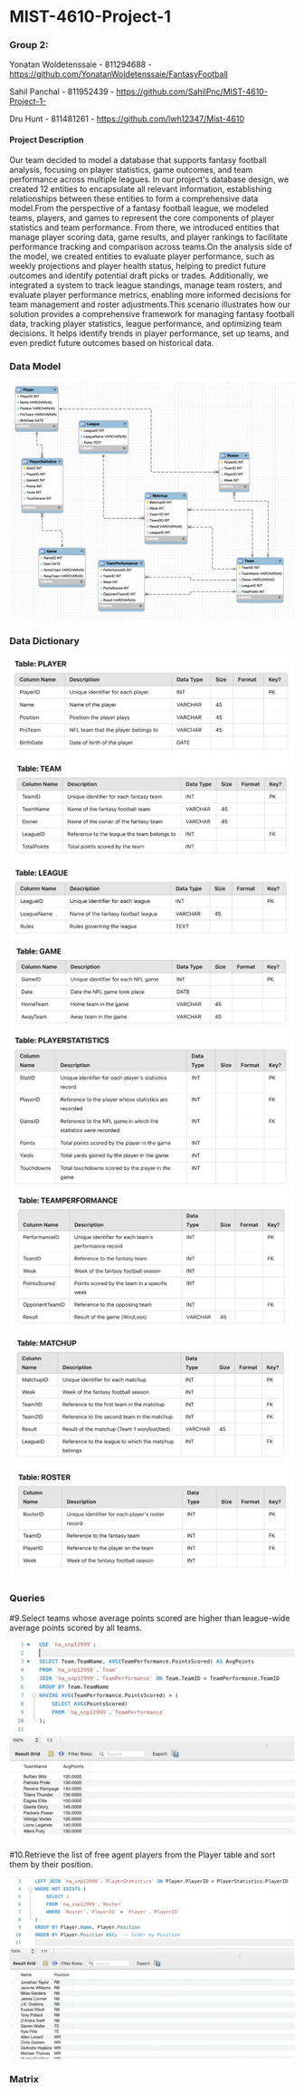 # MIST-4610-Project-1
### Group 2:
Yonatan Woldetenssaie - 811294688 - https://github.com/YonatanWoldetenssaie/FantasyFootball 

Sahil Panchal - 811952439 - https://github.com/SahilPnc/MIST-4610-Project-1-

Dru Hunt - 811481261 - https://github.com/lwh12347/Mist-4610

#### Project Description
Our team decided to model a database that supports fantasy football analysis, focusing on player statistics, game outcomes, and team performance across multiple leagues. In our project's database design, we created 12 entities to encapsulate all relevant information, establishing relationships between these entities to form a comprehensive data model.From the perspective of a fantasy football league, we modeled teams, players, and games to represent the core components of player statistics and team performance. From there, we introduced entities that manage player scoring data, game results, and player rankings to facilitate performance tracking and comparison across teams.On the analysis side of the model, we created entities to evaluate player performance, such as weekly projections and player health status, helping to predict future outcomes and identify potential draft picks or trades. Additionally, we integrated a system to track league standings, manage team rosters, and evaluate player performance metrics, enabling more informed decisions for team management and roster adjustments.This scenario illustrates how our solution provides a comprehensive framework for managing fantasy football data, tracking player statistics, league performance, and optimizing team decisions. It helps identify trends in player performance, set up teams, and even predict future outcomes based on historical data.
### Data Model 
![Data_Model](https://github.com/SahilPnc/MIST-4610-Project-1-/blob/main/Datamodel.png)
### Data Dictionary
![Dic 1](https://github.com/SahilPnc/MIST-4610-Project-1-/blob/main/Screenshot%202024-09-30%20at%201.02.33%20AM.png)
![Dic 2](https://github.com/SahilPnc/MIST-4610-Project-1-/blob/main/Screenshot%202024-09-30%20at%201.02.39%20AM.png)
![Dic 3](https://github.com/SahilPnc/MIST-4610-Project-1-/blob/main/Screenshot%202024-09-30%20at%201.02.43%20AM.png)
![Dic 4](https://github.com/SahilPnc/MIST-4610-Project-1-/blob/main/Screenshot%202024-09-30%20at%201.02.48%20AM.png)
![Dic 5](https://github.com/SahilPnc/MIST-4610-Project-1-/blob/main/Screenshot%202024-09-30%20at%201.02.58%20AM.png)
![Dic 6](https://github.com/SahilPnc/MIST-4610-Project-1-/blob/main/Screenshot%202024-09-30%20at%201.03.04%20AM.png)
![Dic 7](https://github.com/SahilPnc/MIST-4610-Project-1-/blob/main/Screenshot%202024-09-30%20at%201.03.10%20AM.png)
![Dic 8](https://github.com/SahilPnc/MIST-4610-Project-1-/blob/main/Screenshot%202024-09-30%20at%201.03.14%20AM.png)
### Queries
#9.Select teams whose average points scored are higher than league-wide average points scored by all teams.

![Q9](https://github.com/SahilPnc/MIST-4610-Project-1-/blob/main/Q9.png)

#10.Retrieve the list of free agent players from the Player table and sort them by their position.

![Q10](https://github.com/SahilPnc/MIST-4610-Project-1-/blob/main/Q10.png)

### Matrix
